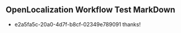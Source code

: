 ## OpenLocalization Workflow Test MarkDown
* e2a5fa5c-20a0-4d7f-b8cf-02349e789091 thanks!

<!--HONumber=Jul16_HO4-->


